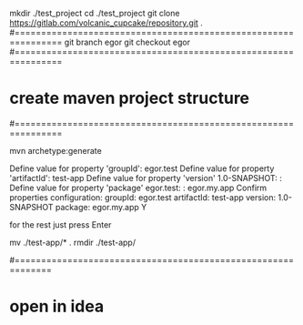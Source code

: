 mkdir ./test_project
cd ./test_project
git clone https://gitlab.com/volcanic_cupcake/repository.git .
#===============================================================
git branch egor
git checkout egor
#===============================================================
# create maven project structure
#===============================================================

mvn archetype:generate

Define value for property 'groupId': egor.test
Define value for property 'artifactId': test-app
Define value for property 'version' 1.0-SNAPSHOT: :
Define value for property 'package' egor.test: : egor.my.app
Confirm properties configuration:
groupId: egor.test
artifactId: test-app
version: 1.0-SNAPSHOT
package: egor.my.app
Y

for the rest just press Enter

mv ./test-app/* .
rmdir ./test-app/

#=============================================================
# open in idea
#
